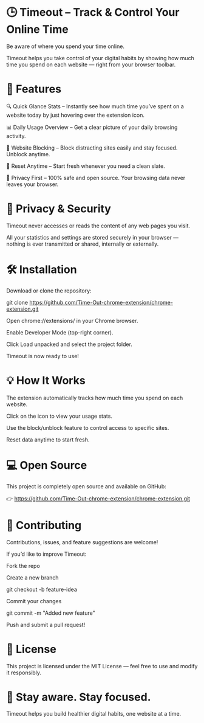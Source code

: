 # 🕒 Timeout – Track & Control Your Online Time

Be aware of where you spend your time online.

Timeout helps you take control of your digital habits by showing how much time you spend on each website — right from your browser toolbar.

# 🌟 Features

🔍 Quick Glance Stats – Instantly see how much time you’ve spent on a website today by just hovering over the extension icon.

📊 Daily Usage Overview – Get a clear picture of your daily browsing activity.

🚫 Website Blocking – Block distracting sites easily and stay focused. Unblock anytime.

🔄 Reset Anytime – Start fresh whenever you need a clean slate.

🧩 Privacy First – 100% safe and open source. Your browsing data never leaves your browser.

# 🔐 Privacy & Security

Timeout never accesses or reads the content of any web pages you visit.

All your statistics and settings are stored securely in your browser — nothing is ever transmitted or shared, internally or externally.

# 🛠️ Installation

Download or clone the repository:

git clone https://github.com/Time-Out-chrome-extension/chrome-extension.git

Open chrome://extensions/ in your Chrome browser.

Enable Developer Mode (top-right corner).

Click Load unpacked and select the project folder.

Timeout is now ready to use!

# 💡 How It Works

The extension automatically tracks how much time you spend on each website.

Click on the icon to view your usage stats.

Use the block/unblock feature to control access to specific sites.

Reset data anytime to start fresh.

# 💻 Open Source

This project is completely open source and available on GitHub:

👉 https://github.com/Time-Out-chrome-extension/chrome-extension.git

# 🤝 Contributing
Contributions, issues, and feature suggestions are welcome!

If you’d like to improve Timeout:

Fork the repo

Create a new branch

git checkout -b feature-idea

Commit your changes

git commit -m "Added new feature"

Push and submit a pull request!

# 🧭 License
This project is licensed under the MIT License — feel free to use and modify it responsibly.

# 🧠 Stay aware. Stay focused.
Timeout helps you build healthier digital habits, one website at a time.
